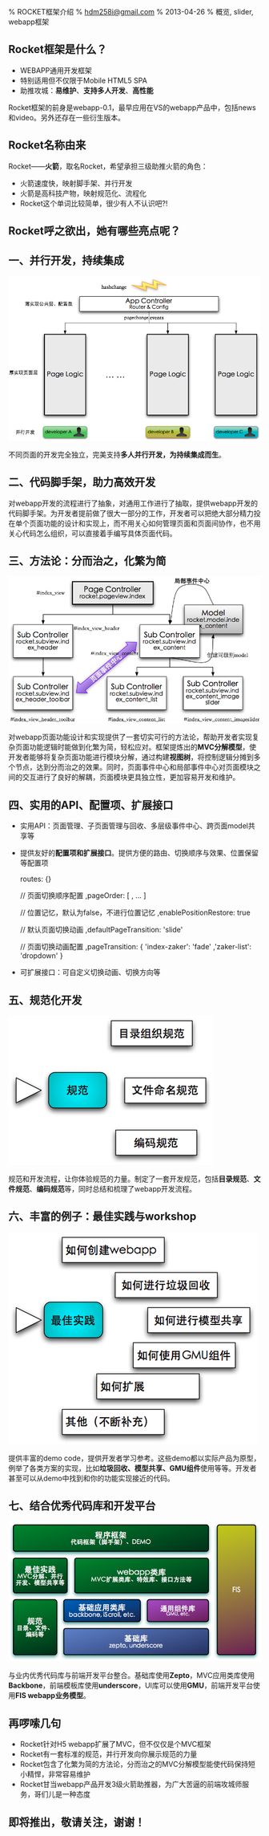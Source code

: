 % ROCKET框架介绍
% hdm258i@gmail.com
% 2013-04-26
% 概览, slider, webapp框架

## Rocket框架是什么？

* WEBAPP通用开发框架
* 特别适用但不仅限于Mobile HTML5 SPA
* 助推攻城：**易维护**、**支持多人开发**、**高性能**

Rocket框架的前身是webapp-0.1，最早应用在VS的webapp产品中，包括news和video。另外还存在一些衍生版本。

## Rocket名称由来

Rocket——**火箭**，取名Rocket，希望承担三级助推火箭的角色：
* 火箭速度快，映射脚手架、并行开发
* 火箭是高科技产物，映射规范化、流程化
* Rocket这个单词比较简单，很少有人不认识吧?!

## Rocket呼之欲出，她有哪些亮点呢？

## 一、并行开发，持续集成

![关注页面逻辑，实现并行开发](./img/develop_concurrently.png)

不同页面的开发完全独立，完美支持**多人并行开发，为持续集成而生**。

## 二、代码脚手架，助力高效开发 

对webapp开发的流程进行了抽象，对通用工作进行了抽取，提供webapp开发的代码脚手架。为开发者提前做了很大一部分的工作，开发者可以把绝大部分精力投在单个页面功能的设计和实现上，而不用关心如何管理页面和页面间协作，也不用关心代码怎么组织，可以直接着手编写具体页面代码。

## 三、方法论：分而治之，化繁为简

![MVC分解，事件中心](./img/mvc_division_and_eventcenter.png)

对webapp页面功能设计和实现提供了一套切实可行的方法论，帮助开发者实现复杂页面功能逻辑时能做到化繁为简，轻松应对。框架提炼出的**MVC分解模型**，使开发者能够将复杂页面功能进行模块分解，通过构建**视图树**，将控制逻辑分摊到多个节点，达到分而治之的效果。同时，页面事件中心和局部事件中心对页面模块之间的交互进行了良好的解耦，页面模块更具独立性，更加容易开发和维护。

## 四、实用的API、配置项、扩展接口

* 实用API：页面管理、子页面管理与回收、多层级事件中心、跨页面model共享等

* 提供友好的**配置项和扩展接口**。提供方便的路由、切换顺序与效果、位置保留等配置项

    routes: {}

    // 页面切换顺序配置
    ,pageOrder: [
        , ...
    ]

    // 位置记忆，默认为false，不进行位置记忆
    ,enablePositionRestore: true

    // 默认页面切换动画
    ,defaultPageTransition: 'slide'

    // 页面切换动画配置
    ,pageTransition: {
        'index-zaker': 'fade'
        ,'zaker-list': 'dropdown'
    }

* 可扩展接口：可自定义切换动画、切换方向等

## 五、规范化开发

![规范](./img/standards.png)

规范和开发流程，让你体验规范的力量。制定了一套开发规范，包括**目录规范**、**文件规范**、**编码规范**等，同时总结和梳理了webapp开发流程。

## 六、丰富的例子：最佳实践与workshop

![最佳实践](./img/best-practice.png)

提供丰富的demo code，提供开发者学习参考。这些demo都以实际产品为原型，例举了各类方案的实现，比如**垃圾回收、模型共享、GMU组件**使用等等。开发者甚至可以从demo中找到和你的功能实现接近的代码。


## 七、结合优秀代码库和开发平台

![框架结构图](./img/framework-overview.png)

与业内优秀代码库与前端开发平台整合。基础库使用**Zepto**，MVC应用类库使用**Backbone**，前端模板库使用**underscore**，UI库可以使用**GMU**，前端开发平台使用**FIS webapp业务模型**。

## 再啰嗦几句

* Rocket针对H5 webapp扩展了MVC，但不仅仅是个MVC框架
* Rocket有一套标准的规范，并行开发向你展示规范的力量
* Rocket包含了化繁为简的方法论，分而治之的MVC分解模型能使代码保持短小精悍，非常容易维护
* Rocket甘当webapp产品开发3级火箭助推器，为广大苦逼的前端攻城师服务，哥们儿是一种态度

## 即将推出，敬请关注，谢谢！

